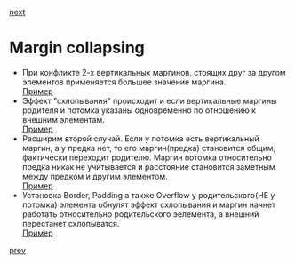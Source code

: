 <a href="08.md">next</a>

<h1>Margin collapsing</h1>

<ul>
<li>
При конфликте 2-х вертикальных маргинов, стоящих друг за другом элементов применяется большее значение маргина.
<br/>
<a href="https://codepen.io/paawel/pen/oqyOvy?editors=1100">Пример</a>
</li>
<li>
Эффект "схлопывания" происходит и если вертикальные маргины родителя и потомка указаны одновременно по отношению к внешним элементам.
<br/>
<a href="https://codepen.io/paawel/pen/pLKBNR?editors=1100">Пример</a>
</li>
<li>
Расширим второй случай. Если у потомка есть вертикальный маргин, а у предка нет, то его маргин(предка) становится общим, фактически переходит родителю.
Маргин потомка относительно предка никак не учитывается и расстояние становится заметным между предком и другим элементом.
<br/>
<a href="https://codepen.io/paawel/pen/MVXRPr">Пример</a>
</li>
<li>
Установка Border, Padding а также Overflow у родительского(НЕ у потомка) элемента обнулят эффект схлопывания и маргин начнет работать относительно родительского эелемента,
а внешний перестанет схлопыватся.
<br/>
<a href="https://codepen.io/paawel/pen/pLKBYd">Пример</a>
</li>
</ul>

<a href="06.md">prev</a>

